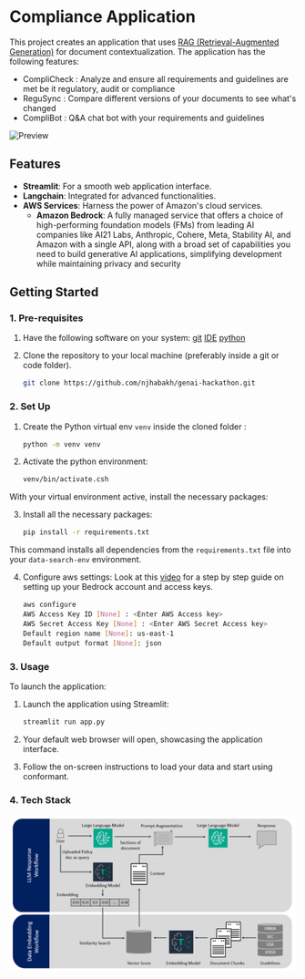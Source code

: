 # **Compliance Application** 

This project creates an application that uses [RAG (Retrieval-Augmented Generation)](https://aws.amazon.com/what-is/retrieval-augmented-generation/) for document contextualization. The application has the following features:
- CompliCheck : Analyze and ensure all requirements and guidelines are met be it regulatory, audit or compliance
- ReguSync : Compare different versions of your documents to see what's changed
- CompliBot : Q&A chat bot with your requirements and guidelines



![Preview](conformant.gif)

## **Features** 

- **Streamlit**: For a smooth web application interface.
- **Langchain**: Integrated for advanced functionalities.
- **AWS Services**: Harness the power of Amazon's cloud services.
    - **Amazon Bedrock**: A fully managed service that offers a choice of high-performing foundation models (FMs) from leading AI companies like AI21 Labs, Anthropic, Cohere, Meta, Stability AI, and Amazon with a single API, along with a broad set of capabilities you need to build generative AI applications, simplifying development while maintaining privacy and security

## **Getting Started** 

### **1. Pre-requisites** 
1. Have the following software on your system:
    [git](https://git-scm.com/download)
    [IDE](https://code.visualstudio.com/download)
    [python](https://www.python.org/downloads/)

2. Clone the repository to your local machine (preferably inside a git or code folder).
    ```bash
    git clone https://github.com/njhabakh/genai-hackathon.git
    ```

### **2. Set Up** 

1. Create the Python virtual env `venv` inside the cloned folder :
    ```bash
    python -m venv venv
    ```

2. Activate the python environment:
    ```bash
    venv/bin/activate.csh
    ```
With your virtual environment active, install the necessary packages:

3. Install all the necessary packages:
    ```bash
    pip install -r requirements.txt
    ```
This command installs all dependencies from the `requirements.txt` file into your `data-search-env` environment.

4. Configure aws settings:
Look at this [video](https://www.youtube.com/watch?v=2maPaQutcWs&t=95s) for a step by step guide on setting up your Bedrock account and access keys.
    ```bash
    aws configure 
    AWS Access Key ID [None] : <Enter AWS Access key>
    AWS Secret Access Key [None] : <Enter AWS Secret Access key>
    Default region name [None]: us-east-1
    Default output format [None]: json
    ```

### **3. Usage**

To launch the application:
1. Launch the application using Streamlit:
   ```bash
   streamlit run app.py 
   ```

2. Your default web browser will open, showcasing the application interface.

3. Follow the on-screen instructions to load your data and start using conformant.

### **4. Tech Stack**
![Tech Stack](tech_stack.png)